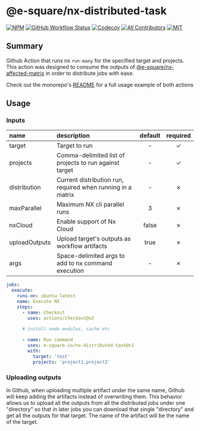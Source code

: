 # @e-square/nx-distributed-task

[![NPM](https://img.shields.io/github/package-json/v/e-square-io/nx-distributed-task?&logo=npm&style=flat-square)]()
[![GitHub Workflow Status](https://img.shields.io/github/workflow/status/e-square-io/nx-github-actions/Main%20Workflow?style=flat-square)](https://github.com/e-square-io/nx-github-actions/actions/workflows/main.yml)
[![Codecov](https://img.shields.io/codecov/c/github/e-square-io/nx-github-actions?logo=codecov&style=flat-square&token=PVPVUJAD1X)](https://app.codecov.io/gh/e-square-io/nx-github-actions)
[![All Contributors](https://img.shields.io/badge/all_contributors-1-orange.svg?style=flat-square)](https://github.com/e-square-io/nx-github-actions#contributors-)
[![MIT](https://img.shields.io/packagist/l/doctrine/orm.svg?style=flat-square)](https://github.com/e-square-io/nx-github-actions/blob/main/LICENSE)

## Summary
Github Action that runs nx `run-many` for the specified target and projects.  
This action was designed to consume the outputs of [@e-square/nx-affected-matrix](https://github.com/marketplace/actions/nx-affected-task) in order to distribute jobs with ease.

Check out the monorepo's [README](https://github.com/e-square-io/nx-github-actions#usage) for a full usage example of both actions

## Usage

### Inputs
| name | description | default | required |
|:-------|:-------|:-------:|:-------:|
| target | Target to run | - | &check; |
| projects | Comma-delimited list of projects to run against target | - | &check; |
| distribution | Current distribution run, required when running in a matrix | - | &cross; |
| maxParallel | Maximum NX cli parallel runs | 3 | &cross; |
| nxCloud | Enable support of Nx Cloud | false | &cross; |
| uploadOutputs | Upload target's outputs as workflow artifacts | true | &cross; |
| args | Space-delimited args to add to nx command execution | - | &cross; |

```yaml
jobs:
  execute:
    runs-on: ubuntu-latest
    name: Execute NX
    steps:
      - name: Checkout
        uses: actions/checkout@v2
          
      # install node modules, cache etc

      - name: Run command
        uses: e-square-io/nx-distributed-task@v1
        with:
          target: 'test'
          projects: 'project1,project2'
```

### Uploading outputs
In Github, when uploading multiple artifact under the same name, Github will keep adding the artifacts instead of overwriting them.
This behavior allows us to upload all the outputs from all the distributed jobs under one "directory" so that in later jobs you can download that single "directory" and get all the outputs for that target.
The name of the artifact will be the name of the target.
